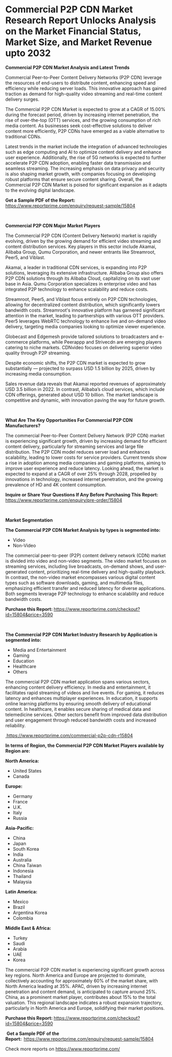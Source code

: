 <p><h1>Commercial P2P CDN Market Research Report Unlocks Analysis on the Market Financial Status, Market Size, and Market Revenue upto 2032</h1></p><p><strong>Commercial P2P CDN Market Analysis and Latest Trends</strong></p>
<p><p>Commercial Peer-to-Peer Content Delivery Networks (P2P CDN) leverage the resources of end-users to distribute content, enhancing speed and efficiency while reducing server loads. This innovative approach has gained traction as demand for high-quality video streaming and real-time content delivery surges.</p><p>The Commercial P2P CDN Market is expected to grow at a CAGR of 15.00% during the forecast period, driven by increasing internet penetration, the rise of over-the-top (OTT) services, and the growing consumption of rich media content. As businesses seek cost-effective solutions to deliver content more efficiently, P2P CDNs have emerged as a viable alternative to traditional CDNs.</p><p>Latest trends in the market include the integration of advanced technologies such as edge computing and AI to optimize content delivery and enhance user experience. Additionally, the rise of 5G networks is expected to further accelerate P2P CDN adoption, enabling faster data transmission and seamless streaming. The increasing emphasis on data privacy and security is also shaping market growth, with companies focusing on developing robust platforms that ensure secure content sharing. Overall, the Commercial P2P CDN Market is poised for significant expansion as it adapts to the evolving digital landscape.</p></p>
<p><strong>Get a Sample PDF of the Report:&nbsp;</strong> <a href="https://www.reportprime.com/enquiry/request-sample/15804?utm_campaign=1558&utm_medium=2&utm_source=Github&utm_content=ia&utm_term=20032025&utm_id=commercial-p2p-cdn">https://www.reportprime.com/enquiry/request-sample/15804</a></p>
<p>&nbsp;</p>
<p><strong>Commercial P2P CDN Major Market Players</strong></p>
<p><p>The Commercial P2P CDN (Content Delivery Network) market is rapidly evolving, driven by the growing demand for efficient video streaming and content distribution services. Key players in this sector include Akamai, Alibaba Group, Qumu Corporation, and newer entrants like Streamroot, Peer5, and Viblast. </p><p>Akamai, a leader in traditional CDN services, is expanding into P2P solutions, leveraging its extensive infrastructure. Alibaba Group also offers P2P CDN solutions through its Alibaba Cloud, capitalizing on its vast user base in Asia. Qumu Corporation specializes in enterprise video and has integrated P2P technology to enhance scalability and reduce costs.</p><p>Streamroot, Peer5, and Viblast focus entirely on P2P CDN technologies, allowing for decentralized content distribution, which significantly lowers bandwidth costs. Streamroot's innovative platform has garnered significant attention in the market, leading to partnerships with various OTT providers. Peer5 leverages WebRTC technology to enhance live and on-demand video delivery, targeting media companies looking to optimize viewer experience.</p><p>Globecast and Edgemesh provide tailored solutions to broadcasters and e-commerce platforms, while Peerappp and Strivecdn are emerging players catering to niche markets. CDNvideo focuses on delivering superior video quality through P2P streaming.</p><p>Despite economic shifts, the P2P CDN market is expected to grow substantially — projected to surpass USD 1.5 billion by 2025, driven by increasing media consumption. </p><p>Sales revenue data reveals that Akamai reported revenues of approximately USD 3.5 billion in 2022. In contrast, Alibaba’s cloud services, which include CDN offerings, generated about USD 10 billion. The market landscape is competitive and dynamic, with innovation paving the way for future growth.</p></p>
<p>&nbsp;</p>
<p><strong>What Are The Key Opportunities For Commercial P2P CDN Manufacturers?</strong></p>
<p><p>The commercial Peer-to-Peer Content Delivery Network (P2P CDN) market is experiencing significant growth, driven by increasing demand for efficient content delivery, particularly for streaming services and large file distribution. The P2P CDN model reduces server load and enhances scalability, leading to lower costs for service providers. Current trends show a rise in adoption among media companies and gaming platforms, aiming to improve user experience and reduce latency. Looking ahead, the market is expected to expand at a CAGR of over 25% through 2028, propelled by innovations in technology, increased internet penetration, and the growing prevalence of HD and 4K content consumption.</p></p>
<p><strong>Inquire or Share Your Questions If Any Before Purchasing This Report:</strong> <a href="https://www.reportprime.com/enquiry/pre-order/15804?utm_campaign=1558&utm_medium=2&utm_source=Github&utm_content=ia&utm_term=20032025&utm_id=commercial-p2p-cdn">https://www.reportprime.com/enquiry/pre-order/15804</a></p>
<p>&nbsp;</p>
<p><strong>Market Segmentation</strong></p>
<p><strong>The Commercial P2P CDN Market Analysis by types is segmented into:</strong></p>
<p><ul><li>Video</li><li>Non-Video</li></ul></p>
<p><p>The commercial peer-to-peer (P2P) content delivery network (CDN) market is divided into video and non-video segments. The video market focuses on streaming services, including live broadcasts, on-demand shows, and user-generated content, prioritizing real-time delivery and high-quality playback. In contrast, the non-video market encompasses various digital content types such as software downloads, gaming, and multimedia files, emphasizing efficient transfer and reduced latency for diverse applications. Both segments leverage P2P technology to enhance scalability and reduce bandwidth costs.</p></p>
<p><strong>Purchase this Report:&nbsp;</strong><a href="https://www.reportprime.com/checkout?id=15804&price=3590&utm_campaign=1558&utm_medium=2&utm_source=Github&utm_content=ia&utm_term=20032025&utm_id=commercial-p2p-cdn">https://www.reportprime.com/checkout?id=15804&price=3590</a></p>
<p>&nbsp;</p>
<p><strong>The Commercial P2P CDN Market Industry Research by Application is segmented into:</strong></p>
<p><ul><li>Media and Entertainment</li><li>Gaming</li><li>Education</li><li>Healthcare</li><li>Others</li></ul></p>
<p><p>The commercial P2P CDN market application spans various sectors, enhancing content delivery efficiency. In media and entertainment, it facilitates rapid streaming of videos and live events. For gaming, it reduces latency and enhances multiplayer experiences. In education, it supports online learning platforms by ensuring smooth delivery of educational content. In healthcare, it enables secure sharing of medical data and telemedicine services. Other sectors benefit from improved data distribution and user engagement through reduced bandwidth costs and increased reliability.</p></p>
<p><a href="https://www.reportprime.com/commercial-p2p-cdn-r15804?utm_campaign=1558&utm_medium=2&utm_source=Github&utm_content=ia&utm_term=20032025&utm_id=commercial-p2p-cdn">&nbsp;https://www.reportprime.com/commercial-p2p-cdn-r15804</a></p>
<p><strong>In terms of Region, the Commercial P2P CDN Market Players available by Region are:</strong></p>
<p>
    <p> <strong> North America: </strong>
        <ul>
            <li>United States</li>
            <li>Canada</li>
        </ul>
        </p> 
    <p> <strong> Europe: </strong>
        <ul>
            <li>Germany</li>
            <li>France</li>
            <li>U.K.</li>
            <li>Italy</li>
            <li>Russia</li>
        </ul>
        </p> 
    <p> <strong> Asia-Pacific: </strong>
        <ul>
            <li>China</li>
            <li>Japan</li>
            <li>South Korea</li>
            <li>India</li>
            <li>Australia</li>
            <li>China Taiwan</li>
            <li>Indonesia</li>
            <li>Thailand</li>
            <li>Malaysia</li>
        </ul>
        </p> 
    <p> <strong> Latin America: </strong>
        <ul>
            <li>Mexico</li>
            <li>Brazil</li>
            <li>Argentina Korea</li>
            <li>Colombia</li>
        </ul>
        </p> 
    <p> <strong> Middle East & Africa: </strong>
        <ul>
            <li>Turkey</li>
            <li>Saudi</li>
            <li>Arabia</li>
            <li>UAE</li>
            <li>Korea</li>
        </ul>
    </p>
    </p>
<p><p>The commercial P2P CDN market is experiencing significant growth across key regions. North America and Europe are projected to dominate, collectively accounting for approximately 60% of the market share, with North America leading at 35%. APAC, driven by increasing internet penetration and content demand, is anticipated to capture around 25%. China, as a prominent market player, contributes about 15% to the total valuation. This regional landscape indicates a robust expansion trajectory, particularly in North America and Europe, solidifying their market positions.</p></p>
<p><strong>Purchase this Report: </strong><a href="https://www.reportprime.com/checkout?id=15804&price=3590&utm_campaign=1558&utm_medium=2&utm_source=Github&utm_content=ia&utm_term=20032025&utm_id=commercial-p2p-cdn">https://www.reportprime.com/checkout?id=15804&price=3590</a></p>
<p>&nbsp;<strong>Get a Sample PDF of the Report:&nbsp;&nbsp;</strong><a href="https://www.reportprime.com/enquiry/request-sample/15804?utm_campaign=1558&utm_medium=2&utm_source=Github&utm_content=ia&utm_term=20032025&utm_id=commercial-p2p-cdn">https://www.reportprime.com/enquiry/request-sample/15804</a></p>
<p><strong></strong></p>
<p>Check more reports on <a href="https://www.reportprime.com/?utm_campaign=1558&utm_medium=2&utm_source=Github&utm_content=ia&utm_term=20032025&utm_id=commercial-p2p-cdn">https://www.reportprime.com/</a></p>